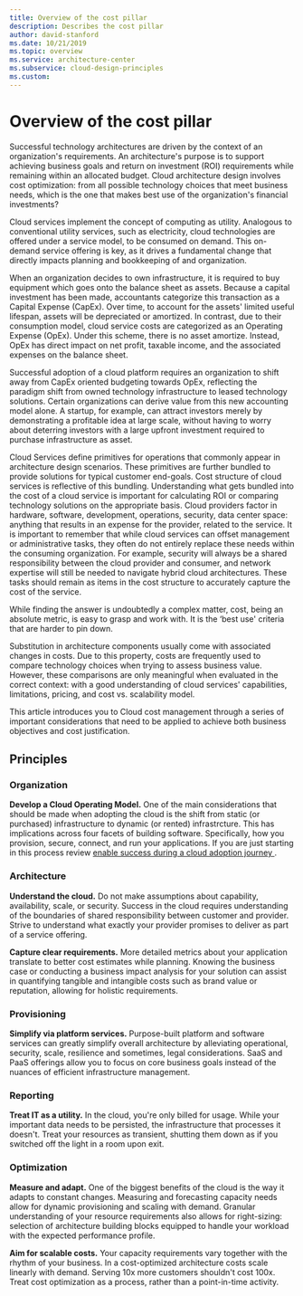 ```yaml
---
title: Overview of the cost pillar 
description: Describes the cost pillar
author: david-stanford
ms.date: 10/21/2019
ms.topic: overview
ms.service: architecture-center
ms.subservice: cloud-design-principles
ms.custom: 
---
```


# Overview of the cost pillar

Successful technology architectures are driven by the context of an organization's requirements. An architecture's purpose is to support achieving business goals and return on investment (ROI) requirements while remaining within an allocated budget. Cloud architecture design involves cost optimization: from all possible technology choices that meet business needs, which is the one that makes best use of the organization's financial investments?

Cloud services implement the concept of computing as utility. Analogous to conventional utility services, such as electricity, cloud technologies are offered under a service model, to be consumed on demand. This on-demand service offering is key, as it drives a fundamental change that directly impacts planning and bookkeeping of and organization.

When an organization decides to own infrastructure, it is required to buy equipment which goes onto the balance sheet as assets. Because a capital investment has been made, accountants categorize this transaction as a Capital Expense (CapEx). Over time, to account for the assets' limited useful lifespan, assets will be depreciated or amortized. In contrast, due to their consumption model, cloud service costs are categorized as an Operating Expense (OpEx). Under this scheme, there is no asset amortize. Instead, OpEx has direct impact on net profit, taxable income, and the associated expenses on the balance sheet.

Successful adoption of a cloud platform requires an organization to shift away from CapEx oriented budgeting towards OpEx, reflecting the paradigm shift from owned technology infrastructure to leased technology solutions.  Certain organizations can derive value from this new accounting model alone. A startup, for example, can attract investors merely by demonstrating a profitable idea at large scale, without having to worry about deterring investors with a large upfront investment required to purchase infrastructure as asset.

Cloud Services define primitives for operations that commonly appear in architecture design scenarios. These primitives are further bundled to provide solutions for typical customer end-goals. Cost structure of cloud services is reflective of this bundling. Understanding what gets bundled into the cost of a cloud service is important for calculating ROI or comparing technology solutions on the appropriate basis. Cloud providers factor in hardware, software, development, operations, security, data center space: anything that results in an expense for the provider, related to the service. It is important to remember that while cloud services can offset management or administrative tasks, they often do not entirely replace these needs within the consuming organization. For example, security will always be a shared responsibility between the cloud provider and consumer, and network expertise will still be needed to navigate hybrid cloud architectures. These tasks should remain as items in the cost structure to accurately capture the cost of the service.

While finding the answer is undoubtedly a complex matter, cost, being an absolute metric, is easy to grasp and work with. It is the ‘best use' criteria that are harder to pin down.

Substitution in architecture components usually come with associated changes in costs. Due to this property, costs are frequently used to compare technology choices when trying to assess business value. However, these comparisons are only meaningful when evaluated in the correct context: with a good understanding of cloud services' capabilities, limitations, pricing, and cost vs. scalability model.

This article introduces you to Cloud cost management through a series of important considerations that need to be applied to achieve both business objectives and cost justification.

## Principles

### Organization

**Develop a Cloud Operating Model.** One of the main considerations that should be made when adopting the cloud is the shift from static (or purchased) infrastructure to dynamic (or rented) infrastrcture.  This has implications across four facets of building software. Specifically, how you provision, secure, connect, and run your applications. If you are just starting in this process review [enable success during a cloud adoption journey ](/azure/cloud-adoption-framework/getting-started/enable).

### Architecture

**Understand the cloud.** Do not make assumptions about capability, availability, scale, or security. Success in the cloud requires understanding of the boundaries of shared responsibility between customer and provider. Strive to understand what exactly your provider promises to deliver as part of a service offering.

**Capture clear requirements.** More detailed metrics about your application translate to better cost estimates while planning. Knowing the business case or conducting a business impact analysis for your solution can assist in quantifying tangible and intangible costs such as brand value or reputation, allowing for holistic requirements.

### Provisioning

**Simplify via platform services.** Purpose-built platform and software services can greatly simplify overall architecture by alleviating operational, security, scale, resilience and sometimes, legal considerations. SaaS and PaaS offerings allow you to focus on core business goals instead of the nuances of efficient infrastructure management.

### Reporting

**Treat IT as a utility.** In the cloud, you're only billed for usage. While     your important data needs to be persisted, the infrastructure that processes     it doesn't. Treat your resources as transient, shutting them down as if you     switched off the light in a room upon exit.

### Optimization

**Measure and adapt.** One of the biggest benefits of the cloud is the way     it adapts to constant changes. Measuring and forecasting capacity needs     allow for dynamic provisioning and scaling with demand. Granular     understanding of your resource requirements also allows for right-sizing:     selection of architecture building blocks equipped to handle your workload     with the expected performance profile.

**Aim for scalable costs.** Your capacity requirements vary together with the rhythm of your business. In a cost-optimized architecture costs scale linearly with demand. Serving 10x more customers shouldn't cost 100x. Treat cost optimization as a process, rather than a point-in-time activity.
